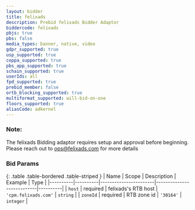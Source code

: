 ```yaml
---
layout: bidder
title: felixads
description: Prebid felixads Bidder Adaptor
biddercode: felixads
pbjs: true
pbs: false
media_types: banner, native, video
gdpr_supported: true
usp_supported: true
coppa_supported: true
pbs_app_supported: true
schain_supported: true
userIds: all
fpd_supported: true
prebid_member: false
ortb_blocking_supported: true
multiformat_supported: will-bid-on-one
floors_supported: true
aliasCode: adkernel
---
```


### Note:

The felixads Bidding adaptor requires setup and approval before beginning. Please reach out to <ops@felixads.com> for more details

### Bid Params

{: .table .table-bordered .table-striped }
| Name     | Scope    | Description           | Example                   | Type     |
|----------|----------|-----------------------|---------------------------|----------|
| `host`   | required | felixads's RTB host   | `'cpm.felixads.com'`      | `string` |
| `zoneId` | required | RTB zone id           | `'30164'`                 | `integer` |
